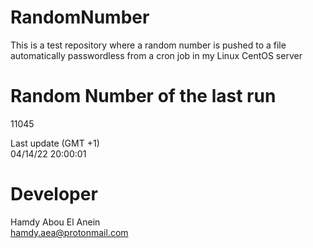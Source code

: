 # RandomNumber    
This is a test repository where a random number is pushed to a file automatically passwordless from a cron job in my Linux CentOS server    
# Random Number of the last run   
11045
      
Last update (GMT +1)    
04/14/22 20:00:01
# Developer    
Hamdy Abou El Anein   
hamdy.aea@protonmail.com
